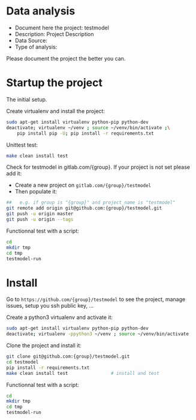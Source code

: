 # Data analysis
- Document here the project: testmodel
- Description: Project Description
- Data Source:
- Type of analysis:

Please document the project the better you can.

# Startup the project

The initial setup.

Create virtualenv and install the project:
```bash
sudo apt-get install virtualenv python-pip python-dev
deactivate; virtualenv ~/venv ; source ~/venv/bin/activate ;\
    pip install pip -U; pip install -r requirements.txt
```

Unittest test:
```bash
make clean install test
```

Check for testmodel in gitlab.com/{group}.
If your project is not set please add it:

- Create a new project on `gitlab.com/{group}/testmodel`
- Then populate it:

```bash
##   e.g. if group is "{group}" and project_name is "testmodel"
git remote add origin git@github.com:{group}/testmodel.git
git push -u origin master
git push -u origin --tags
```

Functionnal test with a script:

```bash
cd
mkdir tmp
cd tmp
testmodel-run
```

# Install

Go to `https://github.com/{group}/testmodel` to see the project, manage issues,
setup you ssh public key, ...

Create a python3 virtualenv and activate it:

```bash
sudo apt-get install virtualenv python-pip python-dev
deactivate; virtualenv -ppython3 ~/venv ; source ~/venv/bin/activate
```

Clone the project and install it:

```bash
git clone git@github.com:{group}/testmodel.git
cd testmodel
pip install -r requirements.txt
make clean install test                # install and test
```
Functionnal test with a script:

```bash
cd
mkdir tmp
cd tmp
testmodel-run
```
